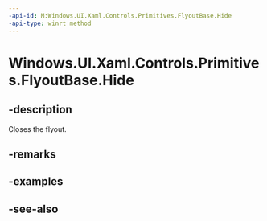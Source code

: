 ```yaml
---
-api-id: M:Windows.UI.Xaml.Controls.Primitives.FlyoutBase.Hide
-api-type: winrt method
---
```


<!-- Method syntax
public void Hide()
-->

# Windows.UI.Xaml.Controls.Primitives.FlyoutBase.Hide

## -description
Closes the flyout.



## -remarks

## -examples

## -see-also
